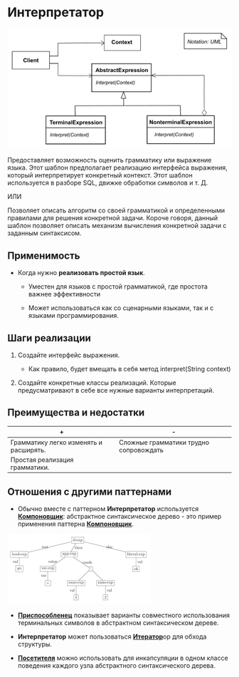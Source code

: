 # Интерпретатор 

![UML](/src/AdditionalDocs/uml/Interpreter/Interpreter.png)

Предоставляет возможность оценить грамматику или выражение языка. Этот шаблон предполагает реализацию интерфейса выражения, который интерпретирует конкретный контекст. Этот шаблон используется в разборе SQL, движке обработки символов и т. Д.

ИЛИ

Позволяет описать алгоритм со своей грамматикой и определенными правилами для решения конкретной задачи. Короче говоря, данный шаблон позволяет описать механизм вычисления конкретной задачи с заданным синтаксисом.

## Применимость

- Когда нужно **реализовать простой язык**.
  
  - Уместен для языков с простой грамматикой, где простота важнее эффективности 
  
  - Может использоваться как со сценарными языками, так и с языками программирования.

## Шаги реализации

1. Создайте интерфейс выражения.
  
    - Как правило, будет вмещать в себя метод interpret(String context) 

2. Создайте конкретные классы реализаций. Которые предусматривают в себе все нужные варианты интерпретаций.

## Преимущества и недостатки
 
 | + | - |
 | ------ | ------ |
 |Грамматику легко изменять и расширять.|Сложные грамматики трудно сопровождать
 |Простая реализация грамматики.
 
## Отношения с другими паттернами

- Обычно вместе с паттерном **Интерпретатор** используется [**Компоновщик**][Composite]: абстрактное синтаксическое дерево - это пример применения паттерна [**Компоновщик**][Composite].

![UML](/src/AdditionalDocs/uml/Interpreter/AbstractSyntaxTree.png)
 
- [**Приспособленец**][Flyweight] показывает варианты совместного использования терминальных символов в абстрактном синтаксическом дереве. 

- **Интерпретатор** может пользоваться [**Итератор**][Singleton]ор для обхода структуры.

- [**Посетителя**][Visitor] можно использовать для инкапсуляции в одном классе поведения каждого узла абстрактного синтаксического дерева.


[Abstract_Factory]: </src/Creational/Factorys/Abstract_Factory/Abstract_Factory.md>
[Factory_Method]: </src/Creational/Factorys/Factory_Method/Factory_Method.md>
[Builder]: </src/Creational/Builder/Builder.md>
[Prototype]: </src/Creational/Prototype/Prototype.md>
[Singleton]: </src/Creational/Singleton/Singleton.md>

[Adapter]: </src/Structural/Adapter/Adapter.md>
[Bridge]: </src/Structural/Bridge/Bridge.md>
[Composite]: </src/Structural/Composite/Composite.md>
[Decorator]: </src/Structural/Decorator/Decorator.md>
[Facade]: </src/Structural/Facade/Facade.md>
[Flyweight]: </src/Structural/Flyweight/Flyweight.md>
[Proxy]: </src/Structural/Proxy/Proxy.md>

[Chain_of_Responsibility]: </src/Behavioral/Chain_of_Responsibility/Chain_of_Responsibility.md>
[Command]: </src/Behavioral/Command/Command.md>
[Iterator]: </src/Behavioral/Iterator/Iterator.md>
[Mediator]: </src/Behavioral/Mediator/Mediator.md>
[Memento]: </src/Behavioral/Memento/Memento.md>
[Observer]: </src/Behavioral/Observer/Observer.md>
[State]: </src/Behavioral/State/State.md>
[Strategy]: </src/Behavioral/Strategy/Strategy.md>
[Template_Method]: </src/Behavioral/Template_Method/Template_Method.md>
[Visitor]: </src/Behavioral/Visitor/Visitor.md>

